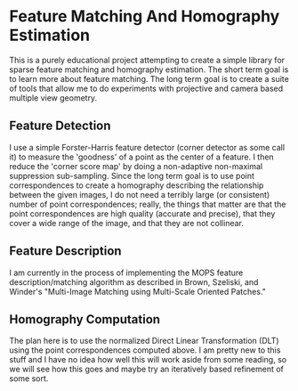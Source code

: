 Feature Matching And Homography Estimation
==========================================
This is a purely educational project attempting to create a simple library for
sparse feature matching and homography estimation. The short term goal is to 
learn more about feature matching. The long term goal is to create a suite of 
tools that allow me to do experiments with projective and camera based multiple
view geometry.

Feature Detection
-----------------
I use a simple Forster-Harris feature detector (corner detector as some call it)
to measure the 'goodness' of a point as the center of a feature. I then reduce
the 'corner score map' by doing a non-adaptive non-maximal suppression 
sub-sampling. Since the long term goal is to use point correspondences to create
a homography describing the relationship between the given images, I do not need
a terribly large (or consistent) number of point correspondences; really, the
things that matter are that the point correspondences are high quality (accurate
and precise), that they cover a wide range of the image, and that they are not 
collinear.

Feature Description
-------------------
I am currently in the process of implementing the MOPS feature 
description/matching algorithm as described in Brown, Szeliski, and Winder's 
"Multi-Image Matching using Multi-Scale Oriented Patches."

Homography Computation
---------------------
The plan here is to use the normalized Direct Linear Transformation (DLT) using
the point correspondences computed above. I am pretty new to this stuff and I
have no idea how well this will work aside from some reading, so we will see how
this goes and maybe try an iteratively based refinement of some sort.
